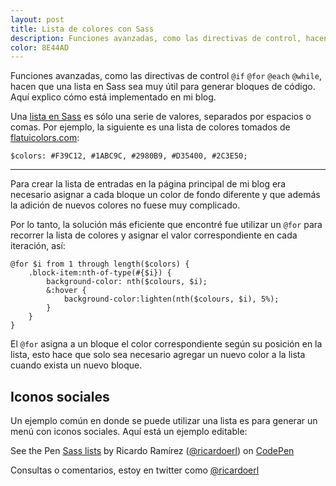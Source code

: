 ```yaml
---
layout: post
title: Lista de colores con Sass
description: Funciones avanzadas, como las directivas de control, hacen que una lista en Sass sea muy util para generar bloques de codigo.
color: 8E44AD
---
```


Funciones avanzadas, como las directivas de control `@if` `@for` `@each` `@while`, hacen que una lista en Sass sea muy útil para generar bloques de código. Aquí explico cómo está implementado en mi blog.

Una [lista en Sass](http://sass-lang.com/documentation/file.SASS_REFERENCE.html#lists) es sólo una serie de valores, separados por espacios o comas. Por ejemplo, la siguiente es una lista de colores tomados de [flatuicolors.com](http://flatuicolors.com/):

```
$colors: #F39C12, #1ABC9C, #2980B9, #D35400, #2C3E50;
```
----------------

Para crear la lista de entradas en la página principal de mi blog era necesario asignar a cada bloque un color de fondo diferente y que además la adición de nuevos colores no fuese muy complicado.

Por lo tanto, la solución más eficiente que encontré fue utilizar un `@for` para recorrer la lista de colores y asignar el valor correspondiente en cada iteración, así:

```
@for $i from 1 through length($colors) {
	.block-item:nth-of-type(#{$i}) {
		background-color: nth($colours, $i);
		&:hover {
			background-color:lighten(nth($colours, $i), 5%);
		}
	}	
}
```
El `@for` asigna a un bloque el color correspondiente según su posición en la lista, esto hace que solo sea necesario agregar un nuevo color a la lista cuando exista un nuevo bloque.

## Iconos sociales

Un ejemplo común en donde se puede utilizar una lista es para generar un menú con iconos sociales. Aquí está un ejemplo editable:

<p data-height="322" data-theme-id="0" data-slug-hash="zojyh" data-user="ricardoerl" data-default-tab="result" class='codepen'>See the Pen <a href='http://codepen.io/ricardoerl/pen/zojyh'>Sass lists</a> by Ricardo Ramírez (<a href='http://codepen.io/ricardoerl'>@ricardoerl</a>) on <a href='http://codepen.io'>CodePen</a></p>
<script async src="//codepen.io/assets/embed/ei.js"></script>

Consultas o comentarios, estoy en twitter como [@ricardoerl](https://twitter.com/ricardoerl)

